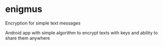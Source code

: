 # enigmus
Encryption for simple text messages

Android app with simple algorithm to encrypt texts with keys and ability to share them anywhere
